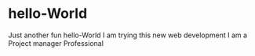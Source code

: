 # hello-World
Just another fun hello-World
I am trying this new web development 
I am a Project manager Professional
